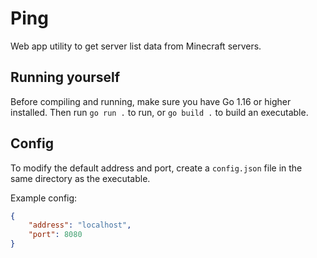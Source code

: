 # Ping
Web app utility to get server list data from Minecraft servers.

## Running yourself
Before compiling and running, make sure you have Go 1.16 or higher installed.
Then run `go run .` to run, or `go build .` to build an executable.

## Config
To modify the default address and port, create a `config.json` file in the same directory as the executable.

Example config:
```json
{
	"address": "localhost",
	"port": 8080
}
```

